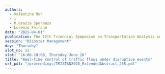 ```yaml
---
authors:
  - Valentina Mor
  - i
  - M.Grazia Speranza
  - Lorenzo Peirano
date: "2025-04-01"
publication: The 12th Triennial Symposium on Transportation Analysis conference
session: "Disaster Management"
day: "Thursday"
slot_no: 12
slot: "16:00-18:00, Thursday June 26"
title: "Real-time control of traffic flows under disruptive events"
url_pdf: "/proceedings/TRISTAN2025_ExtendedAbstract_255.pdf"
---
```


